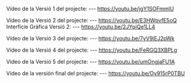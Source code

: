 Vídeo de la Versió 1 del projecte:
     ---  https://youtu.be/jgY1SOFmmlU

Vídeo de la Versió 2 del projecte:
     ---  https://youtu.be/E3HWpvfE5oQ
Interfície Gràfica Versió 2:
     ---  https://youtu.be/2JYpiQe1LL4

Vídeo de la Versió 3 del projecte:
     --- https://youtu.be/7yV9iEJ2pWk

Video de la Versió 4 del projecte:
     --- https://youtu.be/FeRGQ3XBPLg

Video de la Versió 5 del projecte:
     --- https://youtu.be/umOngjaFU1A 
     
Video de la versión final del projecte:
     --- https://youtu.be/Oy915rP0TBU
